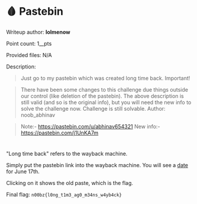 # 🩸 Pastebin
Writeup author: **lolmenow**

Point count: 1__pts

Provided files: N/A

Description:
>Just go to my pastebin which was created long time back.
>Important!

>There have been some changes to this challenge due things outside our control (like deletion of the pastebin). The above description is still valid (and so is the original info), but you will need the new info to solve the challenge now. Challenge is still solvable. Author: noob_abhinav

>Note:- https://pastebin.com/u/abhinav654321 New info:- https://pastebin.com/j1UnKA7m


# 

"Long time back" refers to the wayback machine.

Simply put the pastebin link into the wayback machine. You will see a [date](https://web.archive.org/web/20240617125911/https://pastebin.com/j1UnKA7m) for June 17th.

Clicking on it shows the old paste, which is the flag.

Final flag: `n00bz{l0ng_t1m3_ag0_m34ns_w4yb4ck}`
